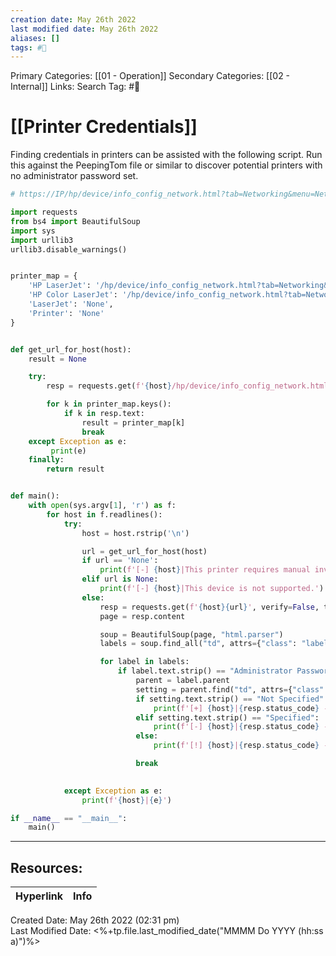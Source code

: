 ```yaml
---
creation date: May 26th 2022
last modified date: May 26th 2022
aliases: []
tags: #📖
---
```


Primary Categories: [[01 - Operation]]
Secondary Categories:  [[02 - Internal]]
Links: 
Search Tag: #📖  

# [[Printer Credentials]]  
Finding credentials in printers can be assisted with the following script. Run this against the PeepingTom file or similar to discover potential printers with no administrator password set. 
```python
# https://IP/hp/device/info_config_network.html?tab=Networking&menu=NetConfig

import requests
from bs4 import BeautifulSoup
import sys 
import urllib3
urllib3.disable_warnings()


printer_map = {
	'HP LaserJet': '/hp/device/info_config_network.html?tab=Networking&menu=NetConfig',
	'HP Color LaserJet': '/hp/device/info_config_network.html?tab=Networking&menu=NetConfig',
	'LaserJet': 'None',
	'Printer': 'None'
}


def get_url_for_host(host):
	result = None

	try:
		resp = requests.get(f'{host}/hp/device/info_config_network.html?tab=Networking&menu=NetConfig', verify=False, timeout=10)

		for k in printer_map.keys():
			if k in resp.text:
				result = printer_map[k]
				break
	except Exception as e:
		 print(e)
	finally:
		return result


def main():
	with open(sys.argv[1], 'r') as f:
		for host in f.readlines():
			try:
				host = host.rstrip('\n')

				url = get_url_for_host(host)
				if url == 'None':
					print(f'[-] {host}|This printer requires manual investigation.')
				elif url is None:
					print(f'[-] {host}|This device is not supported.')
				else:
					resp = requests.get(f'{host}{url}', verify=False, timeout=10)
					page = resp.content

					soup = BeautifulSoup(page, "html.parser")
					labels = soup.find_all("td", attrs={"class": "labelFont"})

					for label in labels:
						if label.text.strip() == "Administrator Password:":
							parent = label.parent
							setting = parent.find("td", attrs={"class": "itemFont"})
							if setting.text.strip() == "Not Specified":
								print(f'[+] {host}|{resp.status_code} - Password not required!')
							elif setting.text.strip() == "Specified":
								print(f'[-] {host}|{resp.status_code} - Password required...')
							else:
								print(f'[!] {host}|{resp.status_code} - ({setting.text.strip()}) Manual investigation required...')

							break
				

			except Exception as e:
				print(f'{host}|{e}')

if __name__ == "__main__":
	main()
```



___

## Resources:

| Hyperlink | Info |
| --------- | ---- |


Created Date: May 26th 2022 (02:31 pm)  
Last Modified Date: <%+tp.file.last_modified_date("MMMM Do YYYY (hh:ss a)")%>
